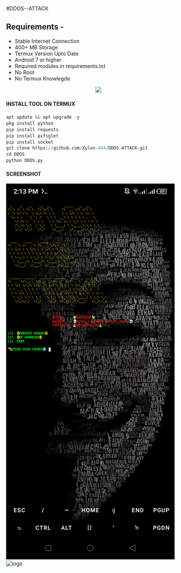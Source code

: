 #DDOS--ATTACK

## Requirements - 
- Stable Internet Connection
- 400+ MB Storage
- Termux Version Upto Date
- Android 7 or higher
- Required modules in requirements.txt
- No Root
- No Termux Knowlegde

<p align="center"><img src="https://user-images.githubusercontent.com/88341460/189536974-e0965a1d-3cc8-4507-a4c8-77aaa778a5c1.gif"></p>

#### INSTALL TOOL ON TERMUX
```python
apt update && apt upgrade -y
pkg install python
pip install requests
pip install pifiglet
pip install socket
git clone https://github.com/Xylon-404/DDOS-ATTACK.git
cd DDOS
python DDOS.py
```



#### SCREENSHOT
![logo](https://github.com/Xylon-404/PIC/blob/main/Screenshot_20240707-141328.png)
![logo](https://giphy.com/explore/cyber-attack)
